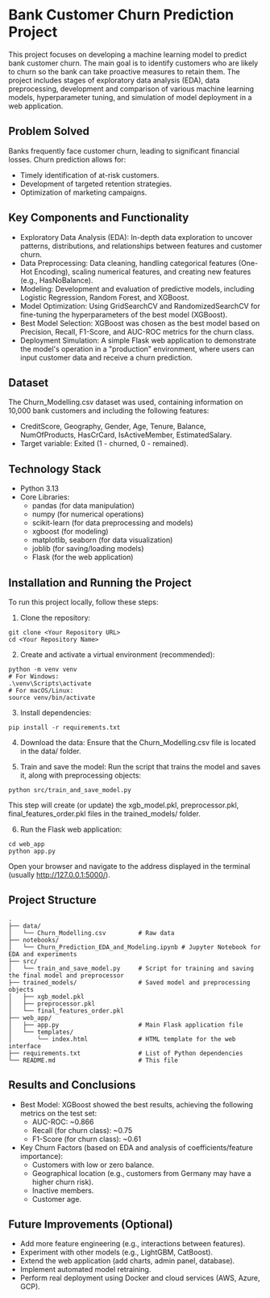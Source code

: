 # Bank Customer Churn Prediction Project
This project focuses on developing a machine learning model to predict bank customer churn. The main goal is to identify customers who are likely to churn so the bank can take proactive measures to retain them. The project includes stages of exploratory data analysis (EDA), data preprocessing, development and comparison of various machine learning models, hyperparameter tuning, and simulation of model deployment in a web application.

## Problem Solved
Banks frequently face customer churn, leading to significant financial losses. Churn prediction allows for:

* Timely identification of at-risk customers.
* Development of targeted retention strategies.
* Optimization of marketing campaigns.

## Key Components and Functionality
* Exploratory Data Analysis (EDA): In-depth data exploration to uncover patterns, distributions, and relationships between features and customer churn.
* Data Preprocessing: Data cleaning, handling categorical features (One-Hot Encoding), scaling numerical features, and creating new features (e.g., HasNoBalance).
* Modeling: Development and evaluation of predictive models, including Logistic Regression, Random Forest, and XGBoost.
* Model Optimization: Using GridSearchCV and RandomizedSearchCV for fine-tuning the hyperparameters of the best model (XGBoost).
* Best Model Selection: XGBoost was chosen as the best model based on Precision, Recall, F1-Score, and AUC-ROC metrics for the churn class.
* Deployment Simulation: A simple Flask web application to demonstrate the model's operation in a "production" environment, where users can input customer data and receive a churn prediction.

## Dataset
The Churn_Modelling.csv dataset was used, containing information on 10,000 bank customers and including the following features:

* CreditScore, Geography, Gender, Age, Tenure, Balance, NumOfProducts, HasCrCard, IsActiveMember, EstimatedSalary.
* Target variable: Exited (1 - churned, 0 - remained).

## Technology Stack
* Python 3.13
* Core Libraries:
    * pandas (for data manipulation)
    * numpy (for numerical operations)
    * scikit-learn (for data preprocessing and models)
    * xgboost (for modeling)
    * matplotlib, seaborn (for data visualization)
    * joblib (for saving/loading models)
    * Flask (for the web application)
  
## Installation and Running the Project
To run this project locally, follow these steps:

1. Clone the repository:

```
git clone <Your Repository URL>
cd <Your Repository Name>
```
2. Create and activate a virtual environment (recommended):

```
python -m venv venv
# For Windows:
.\venv\Scripts\activate
# For macOS/Linux:
source venv/bin/activate
```
3. Install dependencies:

```
pip install -r requirements.txt
```
4. Download the data:
Ensure that the Churn_Modelling.csv file is located in the data/ folder.

5. Train and save the model:
Run the script that trains the model and saves it, along with preprocessing objects:

```
python src/train_and_save_model.py
```
This step will create (or update) the xgb_model.pkl, preprocessor.pkl, final_features_order.pkl files in the trained_models/ folder.

6. Run the Flask web application:

```
cd web_app
python app.py
```
Open your browser and navigate to the address displayed in the terminal (usually http://127.0.0.1:5000/).

## Project Structure
```
.
├── data/
│   └── Churn_Modelling.csv         # Raw data
├── notebooks/
│   └── Churn_Prediction_EDA_and_Modeling.ipynb # Jupyter Notebook for EDA and experiments
├── src/
│   └── train_and_save_model.py     # Script for training and saving the final model and preprocessor
├── trained_models/                 # Saved model and preprocessing objects
│   ├── xgb_model.pkl
│   ├── preprocessor.pkl
│   └── final_features_order.pkl
├── web_app/
│   ├── app.py                      # Main Flask application file
│   └── templates/
│       └── index.html              # HTML template for the web interface
├── requirements.txt                # List of Python dependencies
└── README.md                       # This file
```

## Results and Conclusions
* Best Model: XGBoost showed the best results, achieving the following metrics on the test set:
    * AUC-ROC: ~0.866
    * Recall (for churn class): ~0.75
    * F1-Score (for churn class): ~0.61
* Key Churn Factors (based on EDA and analysis of coefficients/feature importance):
    * Customers with low or zero balance.
    * Geographical location (e.g., customers from Germany may have a higher churn risk).
    * Inactive members.
    * Customer age.

## Future Improvements (Optional)
* Add more feature engineering (e.g., interactions between features).
* Experiment with other models (e.g., LightGBM, CatBoost).
* Extend the web application (add charts, admin panel, database).
* Implement automated model retraining.
* Perform real deployment using Docker and cloud services (AWS, Azure, GCP).
